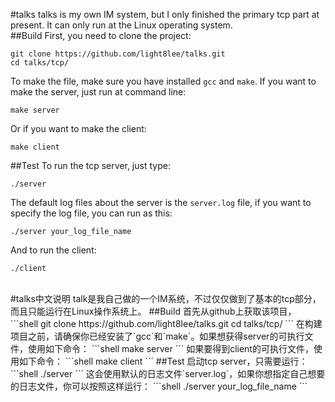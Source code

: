 #talks
talks is my own IM system, but I only finished the primary tcp part at present.
It can only run at the Linux operating system.<br>
##Build
First, you need to clone the project:
```shell
git clone https://github.com/light8lee/talks.git
cd talks/tcp/
```
To make the file, make sure you have installed `gcc` and `make`. If you want to make the server, just run at command line:
```shell
make server
```
Or if you want to make the client:
```shell
make client
```
##Test
To run the tcp server, just type:
```shell
./server
```
The default log files about the server is the `server.log` file, if you want to specify the log file, you can run as this:
```shell
./server your_log_file_name
```
And to run the client:
```shell
./client
```
<br>
#talks中文说明
talk是我自己做的一个IM系统，不过仅仅做到了基本的tcp部分，而且只能运行在Linux操作系统上。
##Build
首先从github上获取该项目，
```shell
git clone https://github.com/light8lee/talks.git
cd talks/tcp/
```
在构建项目之前，请确保你已经安装了`gcc`和`make`。如果想获得server的可执行文件，使用如下命令：
```shell
make server
```
如果要得到client的可执行文件，使用如下命令：
```shell
make client
```
##Test
启动tcp server，只需要运行：
```shell
./server
```
这会使用默认的日志文件`server.log`，如果你想指定自己想要的日志文件，你可以按照这样运行：
```shell
./server your_log_file_name
``` 
